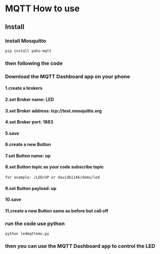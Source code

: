# MQTT How to use
## Install
### Install Mosquitto
```pip install paho-mqtt```
### then following the code
### Download the MQTT Dashboard app on your phone
#### 1.create a brokers
#### 2.set Broker name: LED
#### 3.set Broker address: tcp://test.mosquitto.org
#### 4.set Broker port: 1883
#### 5.save
#### 6.create a new Button
#### 7.set Button name: up
#### 8.set Button topic as your code subscribe topic 
    for example: /LED/UP or davidb1146/demo/led
#### 9.set Button payload: up
#### 10.save
#### 11.create a new Button same as before but call off

### run the code use python
```python ledmqttemu.py```
### then you can use the MQTT Dashboard app to control the LED

